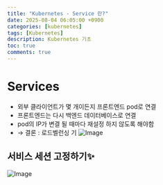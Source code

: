 ```yaml
---
title: "Kubernetes - Service 란?"
date: 2025-08-04 06:05:00 +0900
categories: [kubernetes]
tags: [Kubernetes]
description: Kubernetes 기초
toc: true
comments: true
---
```


# Services

-  외부 클라이언트가 몇 개이든지 프론트엔드 pod로 연결
- 프론트엔드는 다시 백엔드 데이터베이스로 연결
- pod의 IP가 변결 될 때마다 재설정 하지 않도록 해야함
- → 결론 : 로드벨런싱 기
![Image](https://prod-files-secure.s3.us-west-2.amazonaws.com/e6db513d-ec54-40ff-aa74-2487b0bcfe15/9fcd1a32-c9d7-4113-a3f6-39e112bc3ed8/Untitled.png?X-Amz-Algorithm=AWS4-HMAC-SHA256&X-Amz-Content-Sha256=UNSIGNED-PAYLOAD&X-Amz-Credential=ASIAZI2LB4666OQ4CADX%2F20250805%2Fus-west-2%2Fs3%2Faws4_request&X-Amz-Date=20250805T002735Z&X-Amz-Expires=3600&X-Amz-Security-Token=IQoJb3JpZ2luX2VjEBcaCXVzLXdlc3QtMiJHMEUCIQCy%2FfQUVzhNkohK%2FXsuqnBkBks6D%2Fdl6rumQriJ2%2BeQ8AIgOtnAUVdUoZe2H1BUhQ3e4YxB7ZyQGH46ev9nSslxNEQq%2FwMIUBAAGgw2Mzc0MjMxODM4MDUiDKxaf6VFqgqDnzsIASrcA8sG4sNFGM3GvE69Ai8rrq0CfxphF0ZzFNzExqycZ%2FjrvA7xygmXJd2Zv2YHVQVQvQhsV%2BwlH7xOvG2rTNwlWQaxDY%2F5%2BzWSw%2BGTzmvGtt1EV8DsqKpi8fkP8bqyYYk8GLqvHvL7147rX45DyqbV3LfgtZtDIY18HChZkzUPiNEdjUeC72Nkq4T3I7tlrv310LsthlYnVBfAKM6BNUnxCXWFpTMFHjPp26RC5NwgNCu2Oi2RIBhO7CL59%2B6LaVjoHdBuyMzvr%2Bc5oJgDWfmbJ0gP8MYTCxo5xubsbqIHRcFrEbUidG%2F%2FYLhk%2BqbCieFzK%2BKrEoHJEfH%2F%2FimR0Cg%2FsVsXriiaM579RlL5hgWkMxvEM5ntRjWP1RV%2FdBLasyqCA%2FmkLqOG5hriL4Uv7q7GlWETWYyzIJtpZmdCh8ak7HOYn%2FeK9Ws1Cx7PFqCQbAny4IbQKBFfTpJdSeL%2BC4YQ7JLdAKsydRgWARY3HZFej3OPuejlQVUIJMOa9%2Bb7HkBZ2TGJSojZADJcnOQW08tzePGwnzxJMW0SzNWY6XKTpFJ0cBIySwA5E2hSTG0wAOWC4uLVXqAlEWofMONpXS5CFaU7EYpFWjehSmT4oLmBKoTGvzHlnckEYgibGVhNMIn0xMQGOqUB6FDhgObWPqOaYkdAQkomZlyZCpmxWdZ9ZeIEUQdlKJzLjdAvsIb7UgP5mIOFexUHZTigj%2FircKEaPavOtMRpvfSJ8erMIX1K9FJlwA6fREUd%2BvbxYz1GYAUHWTFrluuXB3Ep1nXbwYfseLIbY1U4cu%2FmduNVh9tlDjdKjLXP9nlgFcs0QYAmJw8%2FPQ673%2F%2BrniZgquMTKPZT5xGyIpzv8HotXoJ8&X-Amz-Signature=bb1452ed52b929b8681e6d1f89ca4232101c166c7cd1454bbb64af52ec6f3313&X-Amz-SignedHeaders=host&x-amz-checksum-mode=ENABLED&x-id=GetObject)

## 서비스 세션 고정하기✨

![Image](https://prod-files-secure.s3.us-west-2.amazonaws.com/e6db513d-ec54-40ff-aa74-2487b0bcfe15/3df2994b-94f2-4401-bdfd-c3392b085c5d/Untitled.png?X-Amz-Algorithm=AWS4-HMAC-SHA256&X-Amz-Content-Sha256=UNSIGNED-PAYLOAD&X-Amz-Credential=ASIAZI2LB4666OQ4CADX%2F20250805%2Fus-west-2%2Fs3%2Faws4_request&X-Amz-Date=20250805T002735Z&X-Amz-Expires=3600&X-Amz-Security-Token=IQoJb3JpZ2luX2VjEBcaCXVzLXdlc3QtMiJHMEUCIQCy%2FfQUVzhNkohK%2FXsuqnBkBks6D%2Fdl6rumQriJ2%2BeQ8AIgOtnAUVdUoZe2H1BUhQ3e4YxB7ZyQGH46ev9nSslxNEQq%2FwMIUBAAGgw2Mzc0MjMxODM4MDUiDKxaf6VFqgqDnzsIASrcA8sG4sNFGM3GvE69Ai8rrq0CfxphF0ZzFNzExqycZ%2FjrvA7xygmXJd2Zv2YHVQVQvQhsV%2BwlH7xOvG2rTNwlWQaxDY%2F5%2BzWSw%2BGTzmvGtt1EV8DsqKpi8fkP8bqyYYk8GLqvHvL7147rX45DyqbV3LfgtZtDIY18HChZkzUPiNEdjUeC72Nkq4T3I7tlrv310LsthlYnVBfAKM6BNUnxCXWFpTMFHjPp26RC5NwgNCu2Oi2RIBhO7CL59%2B6LaVjoHdBuyMzvr%2Bc5oJgDWfmbJ0gP8MYTCxo5xubsbqIHRcFrEbUidG%2F%2FYLhk%2BqbCieFzK%2BKrEoHJEfH%2F%2FimR0Cg%2FsVsXriiaM579RlL5hgWkMxvEM5ntRjWP1RV%2FdBLasyqCA%2FmkLqOG5hriL4Uv7q7GlWETWYyzIJtpZmdCh8ak7HOYn%2FeK9Ws1Cx7PFqCQbAny4IbQKBFfTpJdSeL%2BC4YQ7JLdAKsydRgWARY3HZFej3OPuejlQVUIJMOa9%2Bb7HkBZ2TGJSojZADJcnOQW08tzePGwnzxJMW0SzNWY6XKTpFJ0cBIySwA5E2hSTG0wAOWC4uLVXqAlEWofMONpXS5CFaU7EYpFWjehSmT4oLmBKoTGvzHlnckEYgibGVhNMIn0xMQGOqUB6FDhgObWPqOaYkdAQkomZlyZCpmxWdZ9ZeIEUQdlKJzLjdAvsIb7UgP5mIOFexUHZTigj%2FircKEaPavOtMRpvfSJ8erMIX1K9FJlwA6fREUd%2BvbxYz1GYAUHWTFrluuXB3Ep1nXbwYfseLIbY1U4cu%2FmduNVh9tlDjdKjLXP9nlgFcs0QYAmJw8%2FPQ673%2F%2BrniZgquMTKPZT5xGyIpzv8HotXoJ8&X-Amz-Signature=914b3856f9da02b50d3608c51d7249319c2219a8f1053eb215dd88de1011a29e&X-Amz-SignedHeaders=host&x-amz-checksum-mode=ENABLED&x-id=GetObject)


